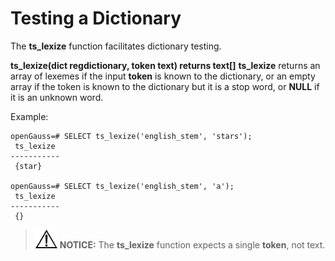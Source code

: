# Testing a Dictionary<a name="EN-US_TOPIC_0289900550"></a>

The  **ts\_lexize**  function facilitates dictionary testing.

**ts\_lexize\(dict regdictionary, token text\) returns text\[\]** **ts\_lexize**  returns an array of lexemes if the input  **token**  is known to the dictionary, or an empty array if the token is known to the dictionary but it is a stop word, or  **NULL**  if it is an unknown word.

Example:

```
openGauss=# SELECT ts_lexize('english_stem', 'stars');
 ts_lexize
-----------
 {star}

openGauss=# SELECT ts_lexize('english_stem', 'a');
 ts_lexize
-----------
 {}
```

>![](public_sys-resources/icon-notice.gif) **NOTICE:** 
>The  **ts\_lexize**  function expects a single  **token**, not text.

